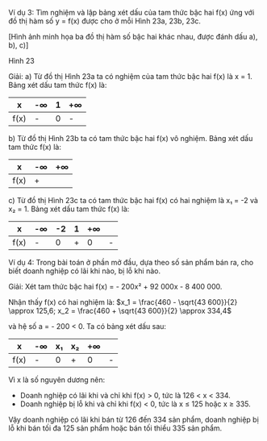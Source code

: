 Ví dụ 3: Tìm nghiệm và lập bảng xét dấu của tam thức bậc hai f(x) ứng với đồ thị hàm số y = f(x) được cho ở mỗi Hình 23a, 23b, 23c.

[Hình ảnh minh họa ba đồ thị hàm số bậc hai khác nhau, được đánh dấu a), b), c)]

Hình 23

Giải:
a) Từ đồ thị Hình 23a ta có nghiệm của tam thức bậc hai f(x) là x = 1. Bảng xét dấu tam thức f(x) là:

| x    | -∞  | 1   | +∞  |
|------|-----|-----|-----|
| f(x) | -   | 0   | -   |

b) Từ đồ thị Hình 23b ta có tam thức bậc hai f(x) vô nghiệm. Bảng xét dấu tam thức f(x) là:

| x    | -∞  | +∞  |
|------|-----|-----|
| f(x) | +   |     |

c) Từ đồ thị Hình 23c ta có tam thức bậc hai f(x) có hai nghiệm là x₁ = -2 và x₂ = 1. Bảng xét dấu tam thức f(x) là:

| x    | -∞  | -2  | 1   | +∞  | |
|------|-----|-----|-----|-----|---|
| f(x) | -   | 0   | +   | 0   | - |

Ví dụ 4: Trong bài toán ở phần mở đầu, dựa theo số sản phẩm bán ra, cho biết doanh nghiệp có lãi khi nào, bị lỗ khi nào.

Giải:
Xét tam thức bậc hai f(x) = - 200x² + 92 000x - 8 400 000.

Nhận thấy f(x) có hai nghiệm là: $x_1 = \frac{460 - \sqrt{43 600}}{2} \approx 125,6; x_2 = \frac{460 + \sqrt{43 600}}{2} \approx 334,4$

và hệ số a = - 200 < 0. Ta có bảng xét dấu sau:

| x    | -∞  | x₁  | x₂  | +∞  | |
|------|-----|-----|-----|-----|---|
| f(x) | -   | 0   | +   | 0   | - |

Vì x là số nguyên dương nên:
+ Doanh nghiệp có lãi khi và chỉ khi f(x) > 0, tức là 126 < x < 334.
+ Doanh nghiệp bị lỗ khi và chỉ khi f(x) < 0, tức là x ≤ 125 hoặc x ≥ 335.

Vậy doanh nghiệp có lãi khi bán từ 126 đến 334 sản phẩm, doanh nghiệp bị lỗ khi bán tối đa 125 sản phẩm hoặc bán tối thiểu 335 sản phẩm.